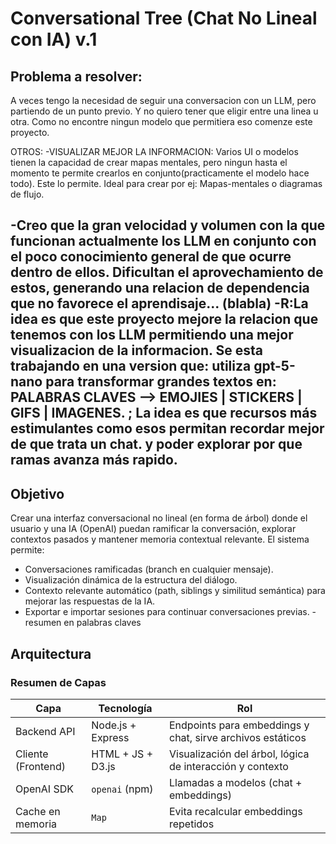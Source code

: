 # Conversational Tree (Chat No Lineal con IA) v.1
## Problema a resolver: 
A veces tengo la necesidad de seguir una conversacion con un LLM, pero partiendo de un punto previo. Y no quiero tener que eligir entre una linea u otra. Como no encontre ningun modelo que permitiera eso comenze este proyecto.

OTROS: 
-VISUALIZAR MEJOR LA INFORMACION: Varios UI o modelos tienen la capacidad de crear mapas mentales, pero ningun hasta el momento te permite crearlos en conjunto(practicamente el modelo hace todo). Este lo permite. Ideal para crear por ej:  Mapas-mentales o diagramas de flujo.

-Creo que la gran velocidad y volumen con la que funcionan actualmente los LLM en conjunto con el poco conocimiento general de que ocurre dentro de ellos. Dificultan el aprovechamiento de estos, generando una relacion de dependencia que no favorece el aprendisaje... (blabla) -R:La idea es que este proyecto mejore la relacion que tenemos con los LLM permitiendo una mejor visualizacion de la informacion. Se esta trabajando en una version que: utiliza gpt-5-nano para transformar grandes textos en: PALABRAS CLAVES --> EMOJIES | STICKERS | GIFS | IMAGENES. ; La idea es que recursos más estimulantes como esos permitan recordar mejor de que trata un chat. y poder explorar por que ramas avanza más rapido. 
-
## Objetivo
Crear una interfaz conversacional no lineal (en forma de árbol) donde el usuario y una IA (OpenAI) puedan ramificar la conversación, explorar contextos pasados y mantener memoria contextual relevante. El sistema permite:
- Conversaciones ramificadas (branch en cualquier mensaje).
- Visualización dinámica de la estructura del diálogo.
- Contexto relevante automático (path, siblings y similitud semántica) para mejorar las respuestas de la IA.
- Exportar e importar sesiones para continuar conversaciones previas.
-resumen en palabras claves 


## Arquitectura
### Resumen de Capas
| Capa | Tecnología | Rol |
|------|------------|-----|
| Backend API | Node.js + Express | Endpoints para embeddings y chat, sirve archivos estáticos |
| Cliente (Frontend) | HTML + JS + D3.js | Visualización del árbol, lógica de interacción y contexto |
| OpenAI SDK | `openai` (npm) | Llamadas a modelos (chat + embeddings) |
| Cache en memoria | `Map` | Evita recalcular embeddings repetidos |

